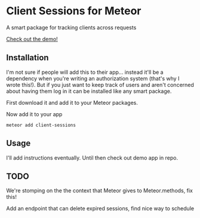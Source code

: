 # Client Sessions for Meteor

A smart package for tracking clients across requests

[Check out the demo!](http://client-sessions.meteor.com/)

## Installation

I'm not sure if people will add this to their app... instead it'll be a dependency when you're writing an authorization system (that's why I wrote this!). But if you just want to keep track of users and aren't concerned about having them log in it can be installed like any smart package.

First download it and add it to your Meteor packages.

Now add it to your app

    meteor add client-sessions

## Usage

I'll add instructions eventually. Until then check out demo app in repo.

## TODO

We're stomping on the the context that Meteor gives to Meteor.methods, fix this!

Add an endpoint that can delete expired sessions, find nice way to schedule
